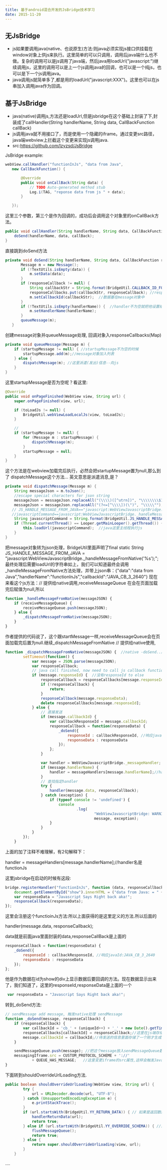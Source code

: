 ```yaml
---
title: 基于android混合开发的JsBridge技术学习
date: 2015-11-20
---
```


## 无JsBridge
 -  js如果要调用java(native、也说原生)方法:则java必须实现js接口供挂载在window对象上供js来执行。这里简单的可以只调用，调用后java端什么也不做。复杂的调用可以是js调用了java端，然后java用loadUrl("javascript:")继续调用js，这里的调用可以是上一个js调用java的回调，也可以是一个纯js，也可以是下一个js调用java。
 -  java调用js就简单多了,都是用的loadUrl("javascript:XXX")。这里也可以在js串加入调用java作为回调。
 
## 基于JsBridge
 -  java(native)调用js,方法还是loadUrl,但是jsbridge在这个基础上封装了下,封装成了callHandler(String handlerName, String data, CallBackFunction callBack) 
 -  js调用java就不用接口了，而是使用一个隐藏的iframe。通过变更src路径，java端webview上拦截这个变更来实现js调用java.
 -  src:https://github.com/lzyzsd/JsBridge
 
JsBridge example:
 ```java
webView.callHandler("functionInJs", "data from Java",
    new CallBackFunction() {

        @Override
        public void onCallBack(String data) {
            // TODO Auto-generated method stub
            Log.i(TAG, "reponse data from js " + data);
        }

    });
```

这里三个参数，第三个是作为回调的，成功后会调用这个对象里的onCallBack方法。

```java
public void callHandler(String handlerName, String data, CallBackFunction callBack) {
    doSend(handlerName, data, callBack);
}
```
直接跳到doSend方法
 ```java
private void doSend(String handlerName, String data, CallBackFunction responseCallback) {
        Message m = new Message();
        if (!TextUtils.isEmpty(data)) {
            m.setData(data);
        }
        if (responseCallback != null) {
            String callbackStr = String.format(BridgeUtil.CALLBACK_ID_FORMAT, ++uniqueId + (BridgeUtil.UNDERLINE_STR + SystemClock.currentThreadTimeMillis()));
            responseCallbacks.put(callbackStr, responseCallback); //responseCallbacks数组存回调对象
            m.setCallbackId(callbackStr);  //数据塞在message对象中
        }
        if (!TextUtils.isEmpty(handlerName)) {  //handler不为空就把他设置给message对象
            m.setHandlerName(handlerName);
        }
        queueMessage(m);
    }
```
创建message对象并queueMessage处理,   回调对象入responseCallbacks(Map)

```java
private void queueMessage(Message m) {
    if (startupMessage != null) { //startupMessage不为空的时候
        startupMessage.add(m);//message对象加入列表
    } else {
        dispatchMessage(m); //这里派遣(发出)信息--向js
    }
}
```
这里startupMessage是否为空呢？看这里:

```java
@Override
public void onPageFinished(WebView view, String url) {
    super.onPageFinished(view, url);

    if (toLoadJs != null) {
        BridgeUtil.webViewLoadLocalJs(view, toLoadJs);
    }

    //
    if (startupMessage != null) {
        for (Message m : startupMessage) {
            dispatchMessage(m);
        }
        startupMessage = null;
    }
}
```
这个方法是在webview加载完后执行，必然会把startupMessage置为null,那么到了
dispatchMessage这个方法...   英文意思是派遣消息,是？

```java
private void dispatchMessage(Message m) {
    String messageJson = m.toJson();
    //escape special characters for json string
    messageJson = messageJson.replaceAll("(\\\\)([^utrn])", "\\\\\\\\$1$2");
    messageJson = messageJson.replaceAll("(?<=[^\\\\])(\")", "\\\\\"");
   // JS_HANDLE_MESSAGE_FROM_JAVA=="javascript:WebViewJavascriptBridge._handleMessageFromNative('%s');"
   //javascriptCommand==javascript:WebViewJavascriptBridge._handleMessageFromNative('{\"data\":\"data from Java\",\"handlerName\":\"functionInJs\",\"callbackId\":\"JAVA_CB_3_2640\"}');
    String javascriptCommand = String.format(BridgeUtil.JS_HANDLE_MESSAGE_FROM_JAVA, messageJson);
    if (Thread.currentThread() == Looper.getMainLooper().getThread()) {
        this.loadUrl(javascriptCommand);  //java这里主线程执行js
    }
}
```

把message对象转为json处理，BridgeUtil里面声明了final static String JS_HANDLE_MESSAGE_FROM_JAVA = "javascript:WebViewJavascriptBridge._handleMessageFromNative('%s');"; 最终处理后需要loadUrl的字符串如上，我们可以知道最终会调用_handleMessageFromNative方法处理，并带上json串：{\"data\":\"data from Java\",\"handlerName\":\"functionInJs\",\"callbackId\":\"JAVA_CB_3_2640\"}
现在来看这个js方法：// 提供给native调用,receiveMessageQueue 在会在页面加载完后赋值为null,所以

```js
function _handleMessageFromNative(messageJSON) {
    if (receiveMessageQueue) {
        receiveMessageQueue.push(messageJSON);
    } else {
        _dispatchMessageFromNative(messageJSON);
    }
}
```
 作者提供的代码说了，这个跟startMessage一样,receiveMessageQueue会在页面加载完后置为null.继续_dispatchMessageFromNative
// 提供给native使用,

```js
function _dispatchMessageFromNative(messageJSON) {  //native -doSend..后loadUrl(js这个方法)-获取json数据
        setTimeout(function() {
            var message = JSON.parse(messageJSON);
            var responseCallback;
            // java call finished, now need to call js callback function
            if (message.responseId) {  //没有responseId to else
                responseCallback = responseCallbacks[message.responseId];
                if (!responseCallback) {
                    return;
                }
                responseCallback(message.responseData);
                delete responseCallbacks[message.responseId];
            } else {
                // 直接发送
                if (message.callbackId) {
                    var callbackResponseId = message.callbackId;
                    responseCallback = function(responseData) {
                        _doSend({
                            responseId : callbackResponseId, //响应javaId:JAVA_CB_3_2640
                            responseData : responseData
                        });
                    };
                }

                var handler = WebViewJavascriptBridge._messageHandler;
                if (message.handlerName) {
                    handler = messageHandlers[message.handlerName];//handler名是functionJs
                }
                // 查找指定handler
                try {
                    handler(message.data, responseCallback);
                } catch (exception) {
                    if (typeof console != 'undefined') {
                        console
                                .log(
                                        "WebViewJavascriptBridge: WARNING: javascript handler threw.",
                                        message, exception);
                    }
                }
            }
        });
    }
```

上面的加了注释不难理解，有2句解释下：

handler = messageHandlers[message.handlerName];//handler名是functionJs

这里jsbridge在启动的时候有这段:

```js
bridge.registerHandler("functionInJs", function (data, responseCallback) {
    document.getElementById("show").innerHTML = ("data from Java: = " + data);
    var responseData = "Javascript Says Right back aka!";
    responseCallback(responseData);
});
```
这里会注册这个functioinJs方法:所以上面获得的是这里定义的方法.所以后面的

handler(message.data, responseCallback);

data就是前面java里面封装的data,responseCallBack是上面的

```js
responseCallback = function(responseData) {
    _doSend({
        responseId : callbackResponseId, //响应javaId:JAVA_CB_3_2640
        responseData : responseData
    });
};
```

他是作为数据在id为show的div上显示数据后要回调的方法。现在数据显示出来了，我们知道了，这里的responseId,responseData是上面的一个

```js
 var responseData = "Javascript Says Right back aka!";
```

转到_doSend方法:

```js
// sendMessage add message, 触发native处理 sendMessage
function _doSend(message, responseCallback) {
    if (responseCallback) {
        var callbackId = 'cb_' + (uniqueId++) + '_' + new Date().getTime();
        responseCallbacks[callbackId] = responseCallback;//这里在js端存储JAVA_CB_3_2640作为js  callbackId的属性
        message.callbackId = callbackId;//待发送的信息里面存储了一个刚才生成的js  callbackId
    }

    sendMessageQueue.push(message); //把这个message放入sendMessageQueue数组中.
    messagingIframe.src = CUSTOM_PROTOCOL_SCHEME + '://'
            + QUEUE_HAS_MESSAGE;   //这里变更iframe的src属性,这样会触发Java端WebViewClient的shouldOverrideUrlLoading方法执行
}
```

下面转到shouldOverrideUrlLoading方法.

```java
public boolean shouldOverrideUrlLoading(WebView view, String url) {
        try {
            url = URLDecoder.decode(url, "UTF-8");
        } catch (UnsupportedEncodingException e) {
            e.printStackTrace();
        }
        if (url.startsWith(BridgeUtil.YY_RETURN_DATA)) { // 如果是返回数据 _fetchQueue
            handlerReturnData(url);
            return true;
        } else if (url.startsWith(BridgeUtil.YY_OVERRIDE_SCHEMA)) { //第一次 _doSend/////
            flushMessageQueue();
            return true;
        } else {
            return super.shouldOverrideUrlLoading(view, url);
        }
    }
```
....